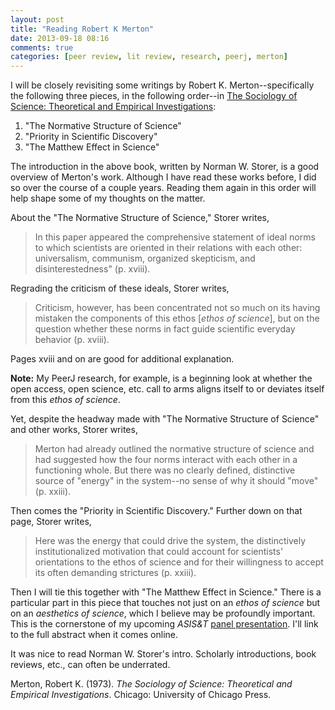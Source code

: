 ```yaml
---
layout: post
title: "Reading Robert K Merton"
date: 2013-09-18 08:16
comments: true
categories: [peer review, lit review, research, peerj, merton]
---
```


I will be closely revisiting some writings by Robert K.
Merton--specifically the following three pieces, in the following
order--in [The Sociology of Science: Theoretical and Empirical
Investigations](http://www.worldcat.org/oclc/817893417):

1. "The Normative Structure of Science"
1. "Priority in Scientific Discovery"
1. "The Matthew Effect in Science"

The introduction in the above book, written by Norman W. Storer,
is a good overview of Merton's work. Although I have read these
works before, I did so over the course of a couple years. Reading
them again in this order will help shape some of my thoughts on
the matter.

About the "The Normative Structure of Science," Storer writes,

> In this paper appeared the comprehensive statement of ideal
> norms to which scientists are oriented in their relations with
> each other: universalism, communism, organized skepticism, and
> disinterestedness" (p. xviii).

Regrading the criticism of these ideals, Storer writes,

> Criticism, however, has been concentrated not so much on its
> having mistaken the components of this ethos [*ethos of
> science*], but on the question whether these norms in fact guide
> scientific everyday behavior (p. xviii).

Pages xviii and on are good for additional explanation.

**Note:** My PeerJ research, for example, is a beginning look at
whether the open access, open science, etc. call to arms aligns
itself to or deviates itself from this *ethos of science*.

Yet, despite the headway made with "The Normative Structure of
Science" and other works, Storer writes,

> Merton had already outlined the normative structure of science
> and had suggested how the four norms interact with each other in
> a functioning whole. But there was no clearly defined,
> distinctive source of "energy" in the system--no sense of why it
> should "move" (p. xxiii).

Then comes the "Priority in Scientific Discovery." Further down on
that page, Storer writes, 

> Here was the energy that could drive the system, the
> distinctively institutionalized motivation that could account
> for scientists' orientations to the ethos of science and for
> their willingness to accept its often demanding strictures (p.
> xxiii).

Then I will tie this together with "The Matthew Effect in
Science." There is a particular part in this piece that touches
not just on an *ethos of science* but on an *aesthetics of
science*, which I believe may be profoundly important. This is the
cornerstone of my upcoming *ASIS&T* [panel
presentation](http://asis.org/asist2013/abstracts/panels/36.html).
I'll link to the full abstract when it comes online.

It was nice to read Norman W. Storer's intro. Scholarly
introductions, book reviews, etc., can often be underrated.

Merton, Robert K. (1973). *The Sociology of Science: Theoretical
and Empirical Investigations*. Chicago: University of Chicago
Press.
